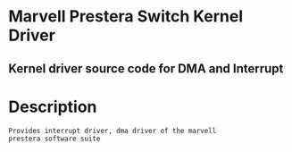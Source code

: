 # Marvell Prestera Switch Kernel Driver

## Kernel driver source code for DMA and Interrupt

# Description
    Provides interrupt driver, dma driver of the marvell
    prestera software suite


